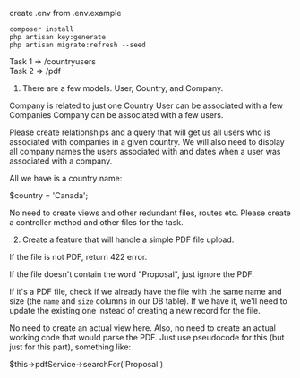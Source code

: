 
create .env from .env.example

```
composer install
php artisan key:generate
php artisan migrate:refresh --seed
```

Task 1 => /countryusers
<br>
Task 2 => /pdf

1. There are a few models. User, Country, and Company.

Company is related to just one Country
User can be associated with a few Companies
Company can be associated with a few users.

Please create relationships and a query that will get us all users who is associated with companies in a given country. We will also need to display all company names the users associated with and dates when a user was associated with a company.

All we have is a country name:

$country = 'Canada';

No need to create views and other redundant files, routes etc. Please create a controller method and other files for the task.



2. Create a feature that will handle a simple PDF file upload.

If the file is not PDF, return 422 error.

If the file doesn't contain the word "Proposal", just ignore the PDF.

If it's a PDF file, check if we already have the file with the same name and size (the `name` and `size` columns in our DB table). If we have it, we'll need to update the existing one instead of creating a new record for the file.

No need to create an actual view here. Also, no need to create an actual working code that would parse the PDF. Just use pseudocode for this (but just for this part), something like:

$this->pdfService->searchFor('Proposal')
